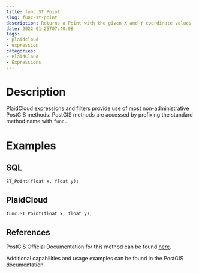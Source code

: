 ```yaml
---
title: func.ST_Point
slug: func-st-point
description: Returns a Point with the given X and Y coordinate values
date: 2022-01-25T07:40:08
tags:
- plaidcloud
- expression
categories:
- PlaidCloud
- Expressions
---
```



# Description


PlaidCloud expressions and filters provide use of most non-administrative PostGIS methods. PostGIS methods are accessed by prefixing the standard method name with `func.`.



# Examples


## SQL



```
ST_Point(float x, float y);
```


## PlaidCloud



```
func.ST_Point(float x, float y);
```


## References


PostGIS Official Documentation for this method can be found [here](https://postgis.net/docs/manual-3.1/ST_Point.html).



Additional capabilities and usage examples can be found in the PostGIS documentation.

